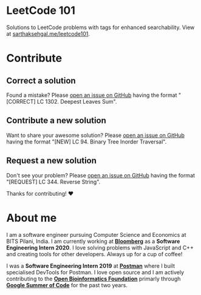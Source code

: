 # LeetCode 101
Solutions to LeetCode problems with tags for enhanced searchability. View at [sarthaksehgal.me/leetcode101](https://sarthaksehgal.me/leetcode101).

# Contribute
## Correct a solution
Found a mistake? Please [open an issue on GitHub](https://github.com/sarthak-sehgal/leetcode101/issues) having the format "[CORRECT] LC 1302. Deepest Leaves Sum".

## Contribute a new solution
Want to share your awesome solution? Please [open an issue on GitHub](https://github.com/sarthak-sehgal/leetcode101/issues) having the format "[NEW] LC 94. Binary Tree Inorder Traversal".

## Request a new solution
Don't see your problem? Please [open an issue on GitHub](https://github.com/sarthak-sehgal/leetcode101/issues) having the format "[REQUEST] LC 344. Reverse String".

Thanks for contributing! :heart:

# About me
I am a software engineer pursuing Computer Science and Economics at BITS Pilani, India. I am currently working at [**Bloomberg**](https://www.techatbloomberg.com/) as a **Software Engineering Intern 2020**. I love solving problems with JavaScript and C++ and creating tools for other developers. Always up for a cup of coffee!

I was a **Software Engineering Intern 2019** at [**Postman**](https://www.getpostman.com/) where I built specialised DevTools for Postman. I love open source and I am actively contributing to the [**Open Bioinformatics Foundation**](https://open-bio.org) primarly through [**Google Summer of Code**](https://summerofcode.withgoogle.com/) for the past two years.
